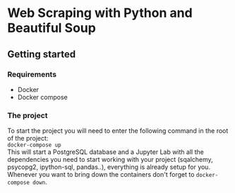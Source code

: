 # Web Scraping with Python and Beautiful Soup


## Getting started

### Requirements
- Docker
- Docker compose

### The project
To start the project you will need to enter the following command in the root of the project: <br> `docker-compose up` <br>
This will start a PostgreSQL database and a Jupyter Lab with all the dependencies you need to start working with your project (sqalchemy, psycopg2, ipython-sql, pandas..), everything is already setup for you.
Whenever you want to bring down the containers don't forget to `docker-compose down`.


